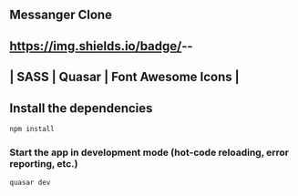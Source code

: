 Messanger Clone
-
https://img.shields.io/badge/<LABEL>-<MESSAGE>-<COLOR>
-
| SASS | Quasar | Font Awesome Icons |
-
## Install the dependencies
```bash
npm install
```

### Start the app in development mode (hot-code reloading, error reporting, etc.)
```bash
quasar dev
```

